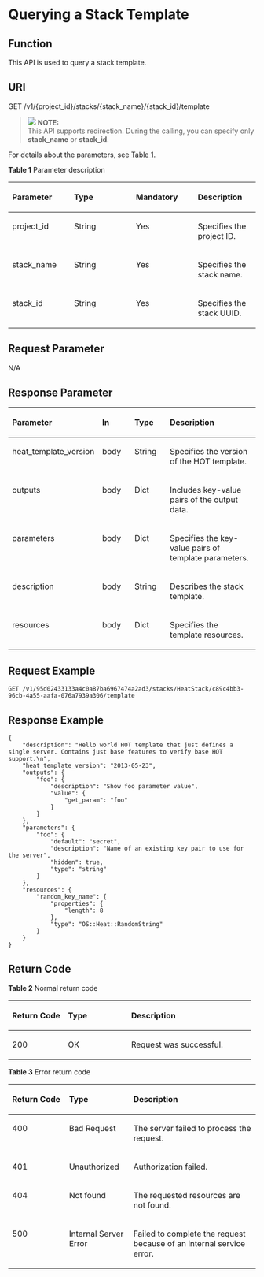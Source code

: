 # Querying a Stack Template<a name="EN-US_TOPIC_0084581308"></a>

## Function<a name="en-us_topic_0057973145_section59686491"></a>

This API is used to query a stack template. 

## URI<a name="en-us_topic_0057973145_section307511"></a>

GET /v1/\{project\_id\}/stacks/\{stack\_name\}/\{stack\_id\}/template

>![](/images/icon-note.gif) **NOTE:**   
>This API supports redirection. During the calling, you can specify only  **stack\_name**  or  **stack\_id**.  

For details about the parameters, see  [Table 1](#table1759528275).

**Table  1**  Parameter description

<a name="table1759528275"></a>
<table><thead align="left"><tr id="row26011272716"><th class="cellrowborder" valign="top" width="25%" id="mcps1.2.5.1.1"><p id="p17762534144716"><a name="p17762534144716"></a><a name="p17762534144716"></a><strong id="b20668932105317"><a name="b20668932105317"></a><a name="b20668932105317"></a>Parameter</strong></p>
</th>
<th class="cellrowborder" valign="top" width="25%" id="mcps1.2.5.1.2"><p id="p376433420478"><a name="p376433420478"></a><a name="p376433420478"></a><strong id="b36374335532"><a name="b36374335532"></a><a name="b36374335532"></a>Type</strong></p>
</th>
<th class="cellrowborder" valign="top" width="25%" id="mcps1.2.5.1.3"><p id="p15766123474714"><a name="p15766123474714"></a><a name="p15766123474714"></a><strong id="b18459113410535"><a name="b18459113410535"></a><a name="b18459113410535"></a>Mandatory</strong></p>
</th>
<th class="cellrowborder" valign="top" width="25%" id="mcps1.2.5.1.4"><p id="p147683349474"><a name="p147683349474"></a><a name="p147683349474"></a><strong id="b33472353538"><a name="b33472353538"></a><a name="b33472353538"></a>Description</strong></p>
</th>
</tr>
</thead>
<tbody><tr id="row10601725277"><td class="cellrowborder" valign="top" width="25%" headers="mcps1.2.5.1.1 "><p id="p1765464961019"><a name="p1765464961019"></a><a name="p1765464961019"></a>project_id</p>
</td>
<td class="cellrowborder" valign="top" width="25%" headers="mcps1.2.5.1.2 "><p id="p0655184916104"><a name="p0655184916104"></a><a name="p0655184916104"></a>String</p>
</td>
<td class="cellrowborder" valign="top" width="25%" headers="mcps1.2.5.1.3 "><p id="p865694971017"><a name="p865694971017"></a><a name="p865694971017"></a>Yes</p>
</td>
<td class="cellrowborder" valign="top" width="25%" headers="mcps1.2.5.1.4 "><p id="p13658144921010"><a name="p13658144921010"></a><a name="p13658144921010"></a>Specifies the project ID.</p>
</td>
</tr>
<tr id="row161097438473"><td class="cellrowborder" valign="top" width="25%" headers="mcps1.2.5.1.1 "><p id="p10658144911017"><a name="p10658144911017"></a><a name="p10658144911017"></a>stack_name</p>
</td>
<td class="cellrowborder" valign="top" width="25%" headers="mcps1.2.5.1.2 "><p id="p1166014498107"><a name="p1166014498107"></a><a name="p1166014498107"></a>String</p>
</td>
<td class="cellrowborder" valign="top" width="25%" headers="mcps1.2.5.1.3 "><p id="p666214493103"><a name="p666214493103"></a><a name="p666214493103"></a>Yes</p>
</td>
<td class="cellrowborder" valign="top" width="25%" headers="mcps1.2.5.1.4 "><p id="p76631349181010"><a name="p76631349181010"></a><a name="p76631349181010"></a>Specifies the stack name.</p>
</td>
</tr>
<tr id="row131851844124918"><td class="cellrowborder" valign="top" width="25%" headers="mcps1.2.5.1.1 "><p id="p146651349161017"><a name="p146651349161017"></a><a name="p146651349161017"></a>stack_id</p>
</td>
<td class="cellrowborder" valign="top" width="25%" headers="mcps1.2.5.1.2 "><p id="p1666614912100"><a name="p1666614912100"></a><a name="p1666614912100"></a>String</p>
</td>
<td class="cellrowborder" valign="top" width="25%" headers="mcps1.2.5.1.3 "><p id="p106671249191011"><a name="p106671249191011"></a><a name="p106671249191011"></a>Yes</p>
</td>
<td class="cellrowborder" valign="top" width="25%" headers="mcps1.2.5.1.4 "><p id="p6668124912103"><a name="p6668124912103"></a><a name="p6668124912103"></a>Specifies the stack UUID.</p>
</td>
</tr>
</tbody>
</table>

## Request Parameter<a name="en-us_topic_0057973145_section2767599"></a>

N/A

## Response Parameter<a name="en-us_topic_0057973145_section24908398"></a>

<a name="en-us_topic_0057973145_table22004215"></a>
<table><thead align="left"><tr id="en-us_topic_0057973145_row57369096"><th class="cellrowborder" valign="top" width="15.478452154784522%" id="mcps1.1.5.1.1"><p id="p13701251185014"><a name="p13701251185014"></a><a name="p13701251185014"></a><strong id="b143155317531"><a name="b143155317531"></a><a name="b143155317531"></a>Parameter</strong></p>
</th>
<th class="cellrowborder" valign="top" width="15.478452154784522%" id="mcps1.1.5.1.2"><p id="p13704145119507"><a name="p13704145119507"></a><a name="p13704145119507"></a><strong id="b1390295314534"><a name="b1390295314534"></a><a name="b1390295314534"></a>In</strong></p>
</th>
<th class="cellrowborder" valign="top" width="16.66833316668333%" id="mcps1.1.5.1.3"><p id="p3705151185017"><a name="p3705151185017"></a><a name="p3705151185017"></a><strong id="b1686465415532"><a name="b1686465415532"></a><a name="b1686465415532"></a>Type</strong></p>
</th>
<th class="cellrowborder" valign="top" width="52.374762523747634%" id="mcps1.1.5.1.4"><p id="p1371214511507"><a name="p1371214511507"></a><a name="p1371214511507"></a><strong id="b3761145515316"><a name="b3761145515316"></a><a name="b3761145515316"></a>Description</strong></p>
</th>
</tr>
</thead>
<tbody><tr id="row19475211125716"><td class="cellrowborder" valign="top" width="15.478452154784522%" headers="mcps1.1.5.1.1 "><p id="p12920101455612"><a name="p12920101455612"></a><a name="p12920101455612"></a>heat_template_version</p>
</td>
<td class="cellrowborder" valign="top" width="15.478452154784522%" headers="mcps1.1.5.1.2 "><p id="p176411511191917"><a name="p176411511191917"></a><a name="p176411511191917"></a>body</p>
</td>
<td class="cellrowborder" valign="top" width="16.66833316668333%" headers="mcps1.1.5.1.3 "><p id="p692021420560"><a name="p692021420560"></a><a name="p692021420560"></a>String</p>
</td>
<td class="cellrowborder" valign="top" width="52.374762523747634%" headers="mcps1.1.5.1.4 "><p id="p12920714125613"><a name="p12920714125613"></a><a name="p12920714125613"></a>Specifies the version of the HOT template.</p>
</td>
</tr>
<tr id="en-us_topic_0057973145_row712884"><td class="cellrowborder" valign="top" width="15.478452154784522%" headers="mcps1.1.5.1.1 "><p id="en-us_topic_0057973145_p57743657"><a name="en-us_topic_0057973145_p57743657"></a><a name="en-us_topic_0057973145_p57743657"></a>outputs</p>
</td>
<td class="cellrowborder" valign="top" width="15.478452154784522%" headers="mcps1.1.5.1.2 "><p id="p136411911141915"><a name="p136411911141915"></a><a name="p136411911141915"></a>body</p>
</td>
<td class="cellrowborder" valign="top" width="16.66833316668333%" headers="mcps1.1.5.1.3 "><p id="en-us_topic_0057973145_p46724626"><a name="en-us_topic_0057973145_p46724626"></a><a name="en-us_topic_0057973145_p46724626"></a>Dict</p>
</td>
<td class="cellrowborder" valign="top" width="52.374762523747634%" headers="mcps1.1.5.1.4 "><p id="en-us_topic_0057973145_p6983522"><a name="en-us_topic_0057973145_p6983522"></a><a name="en-us_topic_0057973145_p6983522"></a>Includes key-value pairs of the output data.</p>
</td>
</tr>
<tr id="en-us_topic_0057973145_row62851700"><td class="cellrowborder" valign="top" width="15.478452154784522%" headers="mcps1.1.5.1.1 "><p id="en-us_topic_0057973145_p57822944"><a name="en-us_topic_0057973145_p57822944"></a><a name="en-us_topic_0057973145_p57822944"></a>parameters</p>
</td>
<td class="cellrowborder" valign="top" width="15.478452154784522%" headers="mcps1.1.5.1.2 "><p id="p1641311161918"><a name="p1641311161918"></a><a name="p1641311161918"></a>body</p>
</td>
<td class="cellrowborder" valign="top" width="16.66833316668333%" headers="mcps1.1.5.1.3 "><p id="en-us_topic_0057973145_p53146884"><a name="en-us_topic_0057973145_p53146884"></a><a name="en-us_topic_0057973145_p53146884"></a>Dict</p>
</td>
<td class="cellrowborder" valign="top" width="52.374762523747634%" headers="mcps1.1.5.1.4 "><p id="en-us_topic_0057973145_p66163095"><a name="en-us_topic_0057973145_p66163095"></a><a name="en-us_topic_0057973145_p66163095"></a>Specifies the key-value pairs of template parameters.</p>
</td>
</tr>
<tr id="row3334913144419"><td class="cellrowborder" valign="top" width="15.478452154784522%" headers="mcps1.1.5.1.1 "><p id="p7208173102111"><a name="p7208173102111"></a><a name="p7208173102111"></a>description</p>
</td>
<td class="cellrowborder" valign="top" width="15.478452154784522%" headers="mcps1.1.5.1.2 "><p id="p1064191116196"><a name="p1064191116196"></a><a name="p1064191116196"></a>body</p>
</td>
<td class="cellrowborder" valign="top" width="16.66833316668333%" headers="mcps1.1.5.1.3 "><p id="p17208531202115"><a name="p17208531202115"></a><a name="p17208531202115"></a>String</p>
</td>
<td class="cellrowborder" valign="top" width="52.374762523747634%" headers="mcps1.1.5.1.4 "><p id="p102088312216"><a name="p102088312216"></a><a name="p102088312216"></a>Describes the stack template.</p>
</td>
</tr>
<tr id="en-us_topic_0057973145_row58596944"><td class="cellrowborder" valign="top" width="15.478452154784522%" headers="mcps1.1.5.1.1 "><p id="en-us_topic_0057973145_p48732029"><a name="en-us_topic_0057973145_p48732029"></a><a name="en-us_topic_0057973145_p48732029"></a>resources</p>
</td>
<td class="cellrowborder" valign="top" width="15.478452154784522%" headers="mcps1.1.5.1.2 "><p id="p2641181113193"><a name="p2641181113193"></a><a name="p2641181113193"></a>body</p>
</td>
<td class="cellrowborder" valign="top" width="16.66833316668333%" headers="mcps1.1.5.1.3 "><p id="en-us_topic_0057973145_p54980295"><a name="en-us_topic_0057973145_p54980295"></a><a name="en-us_topic_0057973145_p54980295"></a>Dict</p>
</td>
<td class="cellrowborder" valign="top" width="52.374762523747634%" headers="mcps1.1.5.1.4 "><p id="en-us_topic_0057973145_p15573968"><a name="en-us_topic_0057973145_p15573968"></a><a name="en-us_topic_0057973145_p15573968"></a>Specifies the template resources.</p>
</td>
</tr>
</tbody>
</table>

## Request Example<a name="en-us_topic_0057973145_section22848996"></a>

```
GET /v1/95d02433133a4c0a87ba6967474a2ad3/stacks/HeatStack/c89c4bb3-96cb-4a55-aafa-076a7939a306/template
```

## Response Example<a name="en-us_topic_0057973145_section4314378"></a>

```
{
    "description": "Hello world HOT template that just defines a single server. Contains just base features to verify base HOT support.\n",
    "heat_template_version": "2013-05-23",
    "outputs": {
        "foo": {
            "description": "Show foo parameter value",
            "value": {
                "get_param": "foo"
            }
        }
    },
    "parameters": {
        "foo": {
            "default": "secret",
            "description": "Name of an existing key pair to use for the server",
            "hidden": true,
            "type": "string"
        }
    },
    "resources": {
        "random_key_name": {
            "properties": {
                "length": 8
            },
            "type": "OS::Heat::RandomString"
        }
    }
}
```

## Return Code<a name="en-us_topic_0057973145_section14779329217"></a>

**Table  2**  Normal return code

<a name="table01411862119"></a>
<table><thead align="left"><tr id="en-us_topic_0084581285_en-us_topic_0057973117_row42419326194057"><th class="cellrowborder" valign="top" width="23%" id="mcps1.2.4.1.1"><p id="en-us_topic_0084581285_en-us_topic_0057973117_p13413377194057"><a name="en-us_topic_0084581285_en-us_topic_0057973117_p13413377194057"></a><a name="en-us_topic_0084581285_en-us_topic_0057973117_p13413377194057"></a><strong id="en-us_topic_0084581285_b14910172512114"><a name="en-us_topic_0084581285_b14910172512114"></a><a name="en-us_topic_0084581285_b14910172512114"></a>Return Code</strong></p>
</th>
<th class="cellrowborder" valign="top" width="26%" id="mcps1.2.4.1.2"><p id="en-us_topic_0084581285_en-us_topic_0057973117_p12741761194057"><a name="en-us_topic_0084581285_en-us_topic_0057973117_p12741761194057"></a><a name="en-us_topic_0084581285_en-us_topic_0057973117_p12741761194057"></a><strong id="en-us_topic_0084581285_en-us_topic_0057973140_b84235270615814_1"><a name="en-us_topic_0084581285_en-us_topic_0057973140_b84235270615814_1"></a><a name="en-us_topic_0084581285_en-us_topic_0057973140_b84235270615814_1"></a>Type</strong></p>
</th>
<th class="cellrowborder" valign="top" width="51%" id="mcps1.2.4.1.3"><p id="en-us_topic_0084581285_en-us_topic_0057973117_p25449701194057"><a name="en-us_topic_0084581285_en-us_topic_0057973117_p25449701194057"></a><a name="en-us_topic_0084581285_en-us_topic_0057973117_p25449701194057"></a><strong id="en-us_topic_0084581285_en-us_topic_0057973140_b842352706193020"><a name="en-us_topic_0084581285_en-us_topic_0057973140_b842352706193020"></a><a name="en-us_topic_0084581285_en-us_topic_0057973140_b842352706193020"></a>Description</strong></p>
</th>
</tr>
</thead>
<tbody><tr id="en-us_topic_0084581285_en-us_topic_0057973117_row48159894194057"><td class="cellrowborder" valign="top" width="23%" headers="mcps1.2.4.1.1 "><p id="en-us_topic_0084581285_en-us_topic_0057973117_p8637307194057"><a name="en-us_topic_0084581285_en-us_topic_0057973117_p8637307194057"></a><a name="en-us_topic_0084581285_en-us_topic_0057973117_p8637307194057"></a>200</p>
</td>
<td class="cellrowborder" valign="top" width="26%" headers="mcps1.2.4.1.2 "><p id="en-us_topic_0084581285_en-us_topic_0057973117_p28533244194057"><a name="en-us_topic_0084581285_en-us_topic_0057973117_p28533244194057"></a><a name="en-us_topic_0084581285_en-us_topic_0057973117_p28533244194057"></a>OK</p>
</td>
<td class="cellrowborder" valign="top" width="51%" headers="mcps1.2.4.1.3 "><p id="en-us_topic_0084581285_en-us_topic_0057973117_p29491459194057"><a name="en-us_topic_0084581285_en-us_topic_0057973117_p29491459194057"></a><a name="en-us_topic_0084581285_en-us_topic_0057973117_p29491459194057"></a>Request was successful.</p>
</td>
</tr>
</tbody>
</table>

**Table  3**  Error return code

<a name="table1927576173211"></a>
<table><thead align="left"><tr id="en-us_topic_0084581290_row16955110342"><th class="cellrowborder" valign="top" width="23%" id="mcps1.2.4.1.1"><p id="en-us_topic_0084581290_p129561510144"><a name="en-us_topic_0084581290_p129561510144"></a><a name="en-us_topic_0084581290_p129561510144"></a><strong id="en-us_topic_0084581290_b1552942884813"><a name="en-us_topic_0084581290_b1552942884813"></a><a name="en-us_topic_0084581290_b1552942884813"></a>Return Code</strong></p>
</th>
<th class="cellrowborder" valign="top" width="26%" id="mcps1.2.4.1.2"><p id="en-us_topic_0084581290_p4959810444"><a name="en-us_topic_0084581290_p4959810444"></a><a name="en-us_topic_0084581290_p4959810444"></a><strong id="en-us_topic_0084581290_b956007905"><a name="en-us_topic_0084581290_b956007905"></a><a name="en-us_topic_0084581290_b956007905"></a>Type</strong></p>
</th>
<th class="cellrowborder" valign="top" width="51%" id="mcps1.2.4.1.3"><p id="en-us_topic_0084581290_p9959161020418"><a name="en-us_topic_0084581290_p9959161020418"></a><a name="en-us_topic_0084581290_p9959161020418"></a><strong id="en-us_topic_0084581290_b359171417"><a name="en-us_topic_0084581290_b359171417"></a><a name="en-us_topic_0084581290_b359171417"></a>Description</strong></p>
</th>
</tr>
</thead>
<tbody><tr id="en-us_topic_0084581290_row179609103411"><td class="cellrowborder" valign="top" width="23%" headers="mcps1.2.4.1.1 "><p id="en-us_topic_0084581290_p896118101840"><a name="en-us_topic_0084581290_p896118101840"></a><a name="en-us_topic_0084581290_p896118101840"></a>400</p>
</td>
<td class="cellrowborder" valign="top" width="26%" headers="mcps1.2.4.1.2 "><p id="en-us_topic_0084581290_p1296211015416"><a name="en-us_topic_0084581290_p1296211015416"></a><a name="en-us_topic_0084581290_p1296211015416"></a>Bad Request</p>
</td>
<td class="cellrowborder" valign="top" width="51%" headers="mcps1.2.4.1.3 "><p id="en-us_topic_0084581290_p9963110146"><a name="en-us_topic_0084581290_p9963110146"></a><a name="en-us_topic_0084581290_p9963110146"></a>The server failed to process the request.</p>
</td>
</tr>
<tr id="en-us_topic_0084581290_row181330274199"><td class="cellrowborder" valign="top" width="23%" headers="mcps1.2.4.1.1 "><p id="en-us_topic_0084581290_p18134027201912"><a name="en-us_topic_0084581290_p18134027201912"></a><a name="en-us_topic_0084581290_p18134027201912"></a>401</p>
</td>
<td class="cellrowborder" valign="top" width="26%" headers="mcps1.2.4.1.2 "><p id="en-us_topic_0084581290_p1713419274191"><a name="en-us_topic_0084581290_p1713419274191"></a><a name="en-us_topic_0084581290_p1713419274191"></a>Unauthorized</p>
</td>
<td class="cellrowborder" valign="top" width="51%" headers="mcps1.2.4.1.3 "><p id="en-us_topic_0084581290_p11134162718196"><a name="en-us_topic_0084581290_p11134162718196"></a><a name="en-us_topic_0084581290_p11134162718196"></a>Authorization failed.</p>
</td>
</tr>
<tr id="en-us_topic_0084581290_row16531631121913"><td class="cellrowborder" valign="top" width="23%" headers="mcps1.2.4.1.1 "><p id="en-us_topic_0084581290_en-us_topic_0057973122_p5338333194217"><a name="en-us_topic_0084581290_en-us_topic_0057973122_p5338333194217"></a><a name="en-us_topic_0084581290_en-us_topic_0057973122_p5338333194217"></a>404</p>
</td>
<td class="cellrowborder" valign="top" width="26%" headers="mcps1.2.4.1.2 "><p id="en-us_topic_0084581290_p125520290312"><a name="en-us_topic_0084581290_p125520290312"></a><a name="en-us_topic_0084581290_p125520290312"></a>Not found</p>
</td>
<td class="cellrowborder" valign="top" width="51%" headers="mcps1.2.4.1.3 "><p id="en-us_topic_0084581290_en-us_topic_0057973122_p29751790194217"><a name="en-us_topic_0084581290_en-us_topic_0057973122_p29751790194217"></a><a name="en-us_topic_0084581290_en-us_topic_0057973122_p29751790194217"></a>The requested resources are not found.</p>
</td>
</tr>
<tr id="en-us_topic_0084581290_row196097477276"><td class="cellrowborder" valign="top" width="23%" headers="mcps1.2.4.1.1 "><p id="en-us_topic_0084581290_p19789174972712"><a name="en-us_topic_0084581290_p19789174972712"></a><a name="en-us_topic_0084581290_p19789174972712"></a>500</p>
</td>
<td class="cellrowborder" valign="top" width="26%" headers="mcps1.2.4.1.2 "><p id="en-us_topic_0084581290_p779364918272"><a name="en-us_topic_0084581290_p779364918272"></a><a name="en-us_topic_0084581290_p779364918272"></a>Internal Server Error</p>
</td>
<td class="cellrowborder" valign="top" width="51%" headers="mcps1.2.4.1.3 "><p id="en-us_topic_0084581290_p196546319198"><a name="en-us_topic_0084581290_p196546319198"></a><a name="en-us_topic_0084581290_p196546319198"></a>Failed to complete the request because of an internal service error.</p>
</td>
</tr>
</tbody>
</table>

